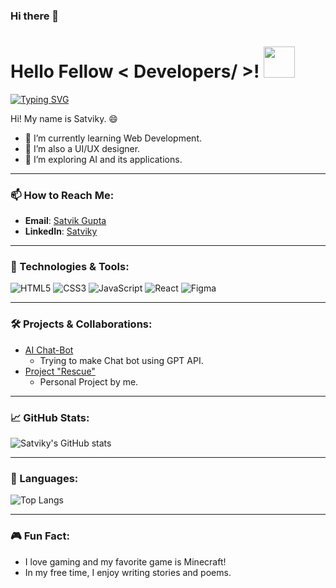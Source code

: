 ### Hi there 👋

<h1> Hello Fellow < Developers/ >! <img src = "https://raw.githubusercontent.com/MartinHeinz/MartinHeinz/master/wave.gif" width = 50px> </h1>
<p align='center'>
</p>

[![Typing SVG](https://readme-typing-svg.herokuapp.com?font=Poppins&color=%23DA70D6&size=30&lines=Hey+My+Name+Is+Satviky;I+am+interested+in+Web+Dev;AI+and+UI/UX+Designing)](https://git.io/typing-svg)


<div size='20px'> Hi! My name is Satviky. 😄
</div>

- 🌱 I’m currently learning Web Development.
- 🎨 I’m also a UI/UX designer.
- 🤖 I’m exploring AI and its applications.

---

### 📫 How to Reach Me:
- **Email**: [Satvik Gupta](mailto:satvikgupta050404@gmail.com)
- **LinkedIn**: [Satviky](https://www.linkedin.com/in/satvik-g-27bb4a26a/)
<!-- - **Portfolio**: [Your Portfolio](https://your-portfolio.com) -->

---

### 🔧 Technologies & Tools:
![HTML5](https://img.shields.io/badge/HTML5-239120?style=for-the-badge&logo=html5&logoColor=white)
![CSS3](https://img.shields.io/badge/CSS3-264de4?style=for-the-badge&logo=css3&logoColor=white)
![JavaScript](https://img.shields.io/badge/JavaScript-323330?style=for-the-badge&logo=javascript&logoColor=white)
![React](https://img.shields.io/badge/React-61DAFB?style=for-the-badge&logo=react&logoColor=white)
![Figma](https://img.shields.io/badge/Figma-1D1D1D?style=for-the-badge&logo=figma&logoColor=white)

---

### 🛠️ Projects & Collaborations:
- [AI Chat-Bot](https://github.com/Satviky/Jake-AI)
  - Trying to make Chat bot using GPT API.
- [Project "Rescue"](https://github.com/Satviky/Project-Rescue)
  - Personal Project by me. 
<!-- - [Discord Chat bot](https://github.com/Satviky/Satviky)
  - umm.... project cancelled. -->

---

### 📈 GitHub Stats:
![Satviky's GitHub stats](https://github-readme-stats.vercel.app/api?username=Satviky&show_icons=true&theme=radical)

---

### 🌟 Languages:
![Top Langs](https://github-readme-stats.vercel.app/api/top-langs/?username=Satviky&layout=compact&theme=radical)

---

### 🎮 Fun Fact:
- I love gaming and my favorite game is Minecraft!
- In my free time, I enjoy writing stories and poems.
